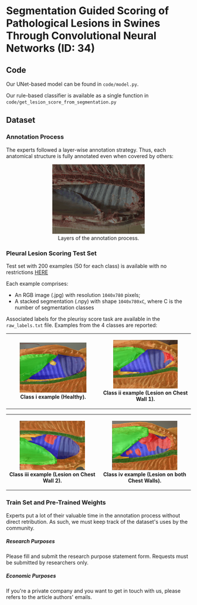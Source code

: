 # Segmentation Guided Scoring of Pathological Lesions in Swines Through Convolutional Neural Networks (ID: 34)

## Code
Our UNet-based model can be found in ```code/model.py```. 

Our rule-based classifier is available as a single function in ```code/get_lesion_score_from_segmentation.py```

## Dataset
### Annotation Process
The experts followed a layer-wise annotation strategy. Thus, each anatomical structure is fully annotated even when covered by others:
<th>
  <p align="center">
    <img src="./imgs/annot.gif" alt="Example" width="50%" height="50%">
    <br>Layers of the annotation process.


### Pleural Lesion Scoring Test Set
Test set with 200 examples (50 for each class) is available with no restrictions [HERE](https://drive.google.com/open?id=1TvIU5NpMrJdyDrmNJtXF9i6uCS6f7MZ2)

Each example comprises:
- An RGB image (.jpg) with resolution ```1040x780``` pixels;
- A stacked segmentation (.npy) with shape ```1040x780xC```, where C is the number of segmentation classes
  
Associated labels for the pleurisy score task are available in the ```raw_labels.txt``` file.
Examples from the 4 classes are reported:

<table style="width:100%">
    <tr>
        <th>
            <p align="center">
            <img src="./imgs/0.jpg" alt="Example" width="75%" height="75%">
            <br>Class i example (Healthy).
            </p>
        </th>
        <th>
            <p align="center">
            <img src="./imgs/1.jpg" alt="Example" width="75%" height="75%">
            <br>Class ii example (Lesion on Chest Wall 1).
            </p>
        </th>
     </tr>
 </table>

<table style="width:100%">
    <tr>
        <th>
            <p align="center">
            <img src="./imgs/2.jpg" alt="Example" width="75%" height="75%">
            <br>Class iii example (Lesion on Chest Wall 2).
            </p>
        </th>
        <th>
            <p align="center">
            <img src="./imgs/3.jpg" alt="Example" width="75%" height="75%">
            <br>Class iv example (Lesion on both Chest Walls).
            </p>
        </th>
     </tr>
 </table>



### Train Set and Pre-Trained Weights
Experts put a lot of their valuable time in the annotation process without direct retribution. As such, we must keep track of the dataset's uses by the community.

##### Research Purposes
Please fill and submit the research purpose statement form. Requests must be submitted by researchers only.

##### Economic Purposes
If you're a private company and you want to get in touch with us, please refers to the article authors' emails. 
